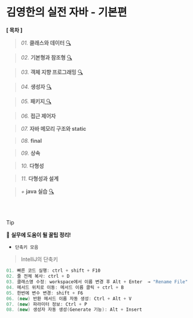 # 김영한의 실전 자바 - 기본편

**[ 목차 ]**


> *01.* **클래스와 데이터** [🔍](https://github.com/Kim-SeongSu/Inflearn/blob/main/02.%20%EC%9E%90%EB%B0%94%20%EA%B8%B0%EB%B3%B8%ED%8E%B8/01.%20%ED%81%B4%EB%9E%98%EC%8A%A4%EC%99%80%20%EB%8D%B0%EC%9D%B4%ED%84%B0.md)

> *02.* **기본형과 참조형** [ 🔍 ](https://github.com/Kim-SeongSu/Inflearn/blob/main/02.%20%EC%9E%90%EB%B0%94%20%EA%B8%B0%EB%B3%B8%ED%8E%B8/02.%20%EA%B8%B0%EB%B3%B8%ED%98%95%EA%B3%BC%20%EC%B0%B8%EC%A1%B0%ED%98%95.md)

> *03.* **객체 지향 프로그래밍** [ 🔍 ](https://github.com/Kim-SeongSu/Inflearn/blob/main/02.%20%EC%9E%90%EB%B0%94%20%EA%B8%B0%EB%B3%B8%ED%8E%B8/03.%20%EA%B0%9D%EC%B2%B4%20%EC%A7%80%ED%96%A5%20%ED%94%84%EB%A1%9C%EA%B7%B8%EB%9E%98%EB%B0%8D.md)

> *04.* **생성자** [ 🔍 ](https://github.com/Kim-SeongSu/Inflearn/blob/main/02.%20%EC%9E%90%EB%B0%94%20%EA%B8%B0%EB%B3%B8%ED%8E%B8/04.%20%EC%83%9D%EC%84%B1%EC%9E%90.md)

> *05.* **패키지**[ 🔍 ](https://github.com/Kim-SeongSu/Inflearn/blob/main/02.%20%EC%9E%90%EB%B0%94%20%EA%B8%B0%EB%B3%B8%ED%8E%B8/05.%20%ED%8C%A8%ED%82%A4%EC%A7%80.md)

> *06.* **접근 제어자** 

> *07.* **자바 메모리 구조와 static** 

> *08.* **final**

> *09.* **상속** 

> *10.* **다형성** 

> *11.* **다형성과 설계** 

> *+* **java 실습** [ 🔍 ](https://github.com/Kim-SeongSu/Inflearn/tree/main/02.%20%EC%9E%90%EB%B0%94%20%EA%B8%B0%EB%B3%B8%ED%8E%B8/src)
<br>


## 
> [!TIP]
> 🔆 **실무에 도움이 될 꿀팁 정리!**


- `단축키 모음`
> IntelliJ의 단축키
```java
01. 빠른 코드 실행: ctrl + shift + F10
02. 줄 전체 복사: ctrl + D
03. 클래스명 수정: workspace에서 이름 변경 후 Alt + Enter  → "Rename File"
04. 메서드 위치로 이동: 메서드 이름 클릭 + ctrl + B
05. 한번에 변수 변경: shift + F6
06. (new) 반환 메서드 이름 자동 생성: Ctrl + Alt + V   
07. (new) 파라미터 정보: Ctrl + P
08. (new) 생성자 자동 생성(Generate 기능): Alt + Insert 
```
<br>
